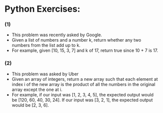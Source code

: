# Python Exercises:

### (1) 
- This problem was recently asked by Google.
- Given a list of numbers and a number k, return whether any two numbers from the list add up to k.
- For example, given [10, 15, 3, 7] and k of 17, return true since 10 + 7 is 17.   

### (2) 
- This problem was asked by Uber
- Given an array of integers, return a new array such that each element at index i of the new array is the product of all the numbers in the original array except the one at i.
- For example, if our input was [1, 2, 3, 4, 5], the expected output would be [120, 60, 40, 30, 24]. If our input was [3, 2, 1], the expected output would be [2, 3, 6].
